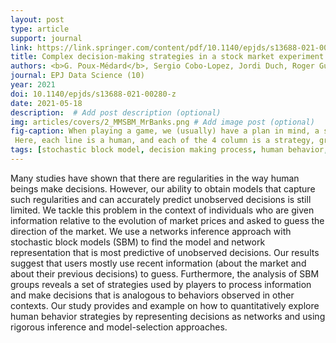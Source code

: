 ```yaml
---
layout: post
type: article
support: journal
link: https://link.springer.com/content/pdf/10.1140/epjds/s13688-021-00280-z.pdf
title: Complex decision-making strategies in a stock market experiment explained as the combination of few simple strategies
authors: <b>G. Poux-Médard</b>, Sergio Cobo-Lopez, Jordi Duch, Roger Guimerà, Marta Sales-Pardo
journal: EPJ Data Science (10)
year: 2021
doi: 10.1140/epjds/s13688-021-00280-z
date: 2021-05-18
description:  # Add post description (optional)
img: articles/covers/2_MMSBM_MrBanks.png # Add image post (optional)
fig-caption: When playing a game, we (usually) have a plan in mind, a strategy. We show that these complex strategies can be broken down into more elementary, simpler ones. We, humans, use each of those common building blocks to a certain extent (represented here by a color code) to elaborate our own, specific way of playing games.
 Here, each line is a human, and each of the 4 column is a strategy, grouped by complexity.
tags: [stochastic block model, decision making process, human behavior, choice mechanisms]
---
```


Many studies have shown that there are regularities in the way human beings make decisions. 
However, our ability to obtain models that capture such regularities and can accurately 
predict unobserved decisions is still limited. We tackle this problem in the context of 
individuals who are given information relative to the evolution of market prices and 
asked to guess the direction of the market. We use a networks inference approach with 
stochastic block models (SBM) to find the  model and network representation that is most 
predictive of unobserved decisions. Our results suggest that users mostly use recent 
information (about the market and about their previous decisions) to guess. Furthermore, 
the analysis of SBM groups reveals a set of strategies used by players to process information 
and make decisions that is analogous to behaviors observed in other contexts.
Our study provides and example on how to quantitatively explore human behavior strategies by 
representing decisions as networks and using rigorous inference and model-selection approaches. 